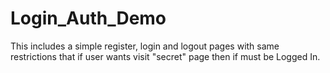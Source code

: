 # Login_Auth_Demo
This includes a simple register, login and logout pages with  same restrictions that if user wants visit "secret" page then if must be Logged In.
